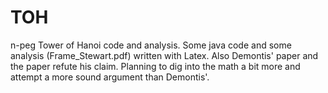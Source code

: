 # TOH
n-peg Tower of Hanoi code and analysis.
Some java code and some analysis (Frame_Stewart.pdf) written with Latex.
Also Demontis' paper and the paper refute his claim.
Planning to dig into the math a bit more and attempt a more sound argument than Demontis'.
